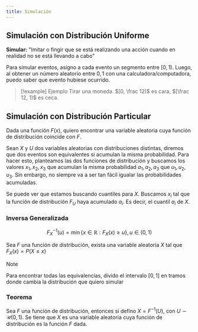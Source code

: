 ```yaml
---
title: Simulación
---
```


## Simulación con Distribución Uniforme

**Simular:** "Imitar o fingir que se está realizando una acción cuando en realidad no se está llevando a cabo"



Para simular eventos, asigno a cada evento un segmento entre $[0,1)$. Luego, al obtener un número aleatorio entre $0,1$ con una calculadora/computadora, puedo saber que evento hubiese ocurrido.

> [!example] Ejemplo
> Tirar una moneda. $[0, \frac 12)$ es cara, $[\frac 12, 1)$ es ceca.

## Simulación con Distribución Particular

Dada una función $F(x)$, quiero encontrar una variable aleatoria cuya función de distribución coincide con $F$.

Sean $X$ y $U$ dos variables aleatorias con distribuciones distintas, diremos que dos eventos son equivalentes si acumulan la misma probabilidad. Para hacer esto, planteamos las dos funciones de distribución y buscamos los valores $x_1, x_2, x_3$ que acumulan la misma probabilidad $a_1, a_2, a_3$ que $u_1, u_2, u_3$. Sin embargo, no siempre va a ser tan fácil igualar las probabilidades acumuladas.

Se puede ver que estamos buscando cuantiles para $X$. Buscamos $x_i$ tal que la función de distribución $F_U$ haya acumulado $a_i$. Es decir, el cuantil $a_i$ de $X$.

### Inversa Generalizada

$$
F_X^{-1}(u) = \min \{x \in \mathbb{R}: F_X(x) \geq u\}, u \in (0, 1)
$$

Sea $F$ una función de distribución, exista una variable aleatoria $X$ tal que $F_X(x) = P(X \leq x)$

> [!note]
> Para encontrar todas las equivalencias, divido el intervalo $[0,1]$ en tramos donde cambia la distribución que quiero simular

### Teorema

Sea $F$ una función de distribución, entonces si defino $X = F^{-1}(U)$, con $U \sim \mathcal U(0,1)$. Se tiene que $X$ es una variable aleatoria cuya función de distribución es la función $F$ dada.
